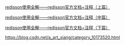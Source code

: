 [redisson使用全解——redisson官方文档+注释（上篇）](https://feixiang.blog.csdn.net/article/details/125525864)

[redisson使用全解——redisson官方文档+注释（中篇）](https://feixiang.blog.csdn.net/article/details/125536050)

[redisson使用全解——redisson官方文档+注释（下篇）](https://feixiang.blog.csdn.net/article/details/125538972)

https://blog.csdn.net/a_art_xiang/category_10173520.html